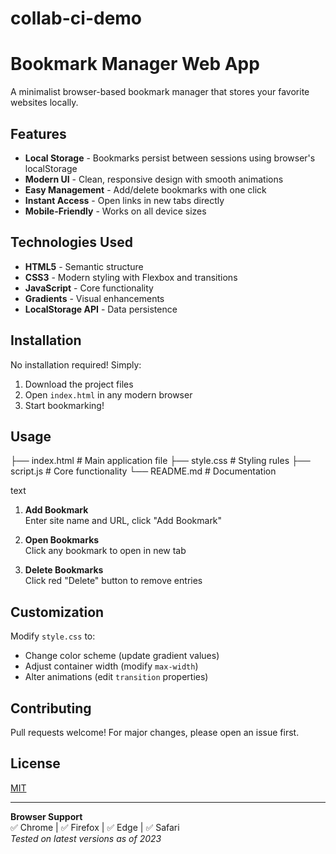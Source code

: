 # collab-ci-demo
# Bookmark Manager Web App
A minimalist browser-based bookmark manager that stores your favorite websites locally.

## Features

- **Local Storage** - Bookmarks persist between sessions using browser's localStorage
- **Modern UI** - Clean, responsive design with smooth animations
- **Easy Management** - Add/delete bookmarks with one click
- **Instant Access** - Open links in new tabs directly
- **Mobile-Friendly** - Works on all device sizes

## Technologies Used

- **HTML5** - Semantic structure
- **CSS3** - Modern styling with Flexbox and transitions
- **JavaScript** - Core functionality
- **Gradients** - Visual enhancements
- **LocalStorage API** - Data persistence

## Installation

No installation required! Simply:

1. Download the project files
2. Open `index.html` in any modern browser
3. Start bookmarking!

## Usage

├── index.html # Main application file
├── style.css # Styling rules
├── script.js # Core functionality
└── README.md # Documentation

text

1. **Add Bookmark**  
   Enter site name and URL, click "Add Bookmark"

2. **Open Bookmarks**  
   Click any bookmark to open in new tab

3. **Delete Bookmarks**  
   Click red "Delete" button to remove entries

## Customization

Modify `style.css` to:
- Change color scheme (update gradient values)
- Adjust container width (modify `max-width`)
- Alter animations (edit `transition` properties)

## Contributing

Pull requests welcome! For major changes, please open an issue first.

## License

[MIT](https://choosealicense.com/licenses/mit/)

---

**Browser Support**  
✅ Chrome | ✅ Firefox | ✅ Edge | ✅ Safari  
*Tested on latest versions as of 2023*
